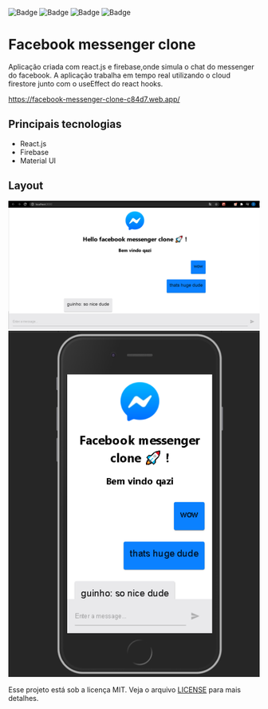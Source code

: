 ![Badge](https://img.shields.io/github/issues/Matheus-SS/facebook-messenger-clone)
![Badge](https://img.shields.io/github/forks/Matheus-SS/facebook-messenger-clone)
![Badge](https://img.shields.io/github/stars/Matheus-SS/facebook-messenger-clone)
![Badge](https://img.shields.io/github/license/Matheus-SS/facebook-messenger-clone)

# Facebook messenger clone 

Aplicação criada com react.js e firebase,onde simula o chat do messenger do facebook. A aplicação trabalha em tempo real utilizando o cloud firestore junto com o useEffect do react hooks.

https://facebook-messenger-clone-c84d7.web.app/

## Principais tecnologias 
- React.js
- Firebase
- Material UI

## Layout

<p align="center">
  <img src="screens/01.png"/>
  
  <img src="screens/02.png"/>
</p>

Esse projeto está sob a licença MIT. Veja o arquivo [LICENSE](https://github.com/Matheus-SS/facebook-messenger-clone/blob/master/LICENSE) para mais detalhes. 
